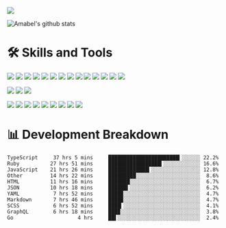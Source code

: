 <img src="https://img.shields.io/badge/last%20updated%20at-2021--01--20%2000%3A44%20(UTC)-brightgreen?style=for-the-badge">


![Amabel's github stats](https://github-readme-stats.vercel.app/api?username=amabel)


# 🛠️ Skills and Tools

[![](https://img.shields.io/badge/-JavaScript-f7e018?style=flat-square&logo=javascript&logoColor=white)](https://www.ecma-international.org/)
[![](https://img.shields.io/badge/-Angular-DD0031?style=flat-square&logo=angular&logoColor=white)](https://angular.io/)
[![](https://img.shields.io/badge/-Ruby-CC342D?style=flat-square&logo=ruby&logoColor=white)](https://www.ruby-lang.org/en/)
[![](https://img.shields.io/badge/-Ruby%20on%20Rails-CC0000?style=flat-square&logo=ruby-on-rails&logoColor=white)](https://rubyonrails.org/)
[![](https://img.shields.io/badge/-Vue.js-4fc08d?style=flat-square&logo=vue.js&logoColor=ffffff)](https://vuejs.org/)
[![](https://img.shields.io/badge/-Node.js-43853d?style=flat-square&logo=node.js&logoColor=ffffff)](https://nodejs.org/)
[![](https://img.shields.io/badge/-Go-00ADD8?style=flat-square&logo=go&logoColor=white)](https://golang.org/)
[![](https://img.shields.io/badge/-Python-3776AB?style=flat-square&logo=python&logoColor=ffffff)](https://www.python.org/)
[![](https://img.shields.io/badge/-Nginx-269539?style=flat-square&logo=nginx&logoColor=ffffff)](https://nginx.org/)
[![](https://img.shields.io/badge/-React-61DAFB?style=flat-square&logo=react&logoColor=white)](https://reactjs.org/)
[![](https://img.shields.io/badge/-HTML5-E34F26?style=flat-square&logo=html5&logoColor=white)](https://html.spec.whatwg.org/)
[![](https://img.shields.io/badge/-CSS3-1572B6?style=flat-square&logo=css3&logoColor=white)](https://www.w3.org/Style/CSS/)
[![](https://img.shields.io/badge/-Electron-47848F?style=flat-square&logo=electron&logoColor=white)](https://www.electronjs.org/)
[![](https://img.shields.io/badge/-Java-007396?style=flat-square&logo=java&logoColor=ffffff)](https://www.java.com/)

[![](https://img.shields.io/badge/-MySQL-4479A1?style=flat-square&logo=mysql&logoColor=white)](https://www.mysql.com/)
[![](https://img.shields.io/badge/-Redis-DC382D?style=flat-square&logo=redis&logoColor=white)](https://redis.io/)
[![](https://img.shields.io/badge/-PostgreSQL-336791?style=flat-square&logo=postgresql&logoColor=white)](https://www.postgresql.org/)

[![](https://img.shields.io/badge/-Visual%20Studio%20Code-007ACC?style=flat-square&logo=visual-studio-code&logoColor=white)](https://code.visualstudio.com/)
[![](https://img.shields.io/badge/-Git-f05032?style=flat-square&logo=git&logoColor=white)](https://git-scm.com/)
[![](https://img.shields.io/badge/-NPM-cb3837?style=flat-square&logo=npm&logoColor=white)](https://npmjs.com/)
[![](https://img.shields.io/badge/-Docker-2496ED?style=flat-square&logo=docker&logoColor=ffffff)](https://www.docker.com/)
[![](https://img.shields.io/badge/-Postman-FF6C37?style=flat-square&logo=postman&logoColor=white)](https://www.linuxfoundation.org/)
[![](https://img.shields.io/badge/-Debian-A81D33?style=flat-square&logo=debian&logoColor=white)](https://www.debian.org/)
[![](https://img.shields.io/badge/-Ubuntu-E95420?style=flat-square&logo=ubuntu&logoColor=white)](https://ubuntu.com/)
[![](https://img.shields.io/badge/-Amazon%20AWS-232F3E?style=flat-square&logo=amazon-aws&logoColor=white)](https://aws.amazon.com/)
[![](https://img.shields.io/badge/-Raspberry%20Pi-C51A4A?style=flat-square&logo=raspberry-pi&logoColor=white)](https://www.raspberrypi.org/)


# 📊 Development Breakdown
```
TypeScript     37 hrs 5 mins     ███████████████████████▎░░░░░░ 22.2%
Ruby          27 hrs 51 mins     █████████████████▍░░░░░░░░░░░░ 16.6%
JavaScript    21 hrs 26 mins     █████████████▍░░░░░░░░░░░░░░░░ 12.8%
Other         14 hrs 22 mins     █████████░░░░░░░░░░░░░░░░░░░░░  8.6%
HTML          11 hrs 16 mins     ███████░░░░░░░░░░░░░░░░░░░░░░░  6.7%
JSON          10 hrs 18 mins     ██████▍░░░░░░░░░░░░░░░░░░░░░░░  6.2%
YAML           7 hrs 52 mins     ████▉░░░░░░░░░░░░░░░░░░░░░░░░░  4.7%
Markdown       7 hrs 46 mins     ████▉░░░░░░░░░░░░░░░░░░░░░░░░░  4.7%
SCSS           6 hrs 52 mins     ████▎░░░░░░░░░░░░░░░░░░░░░░░░░  4.1%
GraphQL        6 hrs 18 mins     ███▉░░░░░░░░░░░░░░░░░░░░░░░░░░  3.8%
Go                     4 hrs     ██▌░░░░░░░░░░░░░░░░░░░░░░░░░░░  2.4%
```